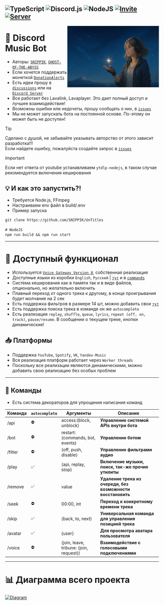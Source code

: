 ![TypeScript](https://img.shields.io/badge/typescript-%23007ACC.svg?style=for-the-badge&logo=typescript&logoColor=white)
![Discord.js](https://img.shields.io/badge/discord.js-%23CB3837.svg?style=for-the-badge&logo=npm&logoColor=white)
![NodeJS](https://img.shields.io/badge/node.js-6DA55F?style=for-the-badge&logo=node.js&logoColor=white)
[![Invite](https://img.shields.io/badge/Add%20the%20bot-%235865F2.svg?style=for-the-badge&logo=discord&logoColor=white)](https://discord.com/oauth2/authorize?client_id=623170593268957214)
[![Server](https://img.shields.io/badge/Support%20Server-%235865F2.svg?style=for-the-badge&logo=discord&logoColor=white)](https://discord.gg/qMf2Sv3)
---

[<img align="right" alt="Woman" width="300" src=".github/images/woman.png" />]()

# 🌟 Discord Music Bot
- Авторы: [`SNIPPIK`](https://github.com/SNIPPIK), [`GHOST-OF-THE-ABYSS`](https://github.com/GHOST-OF-THE-ABYSS)
- Если хочется поддержать монеткой [`DonationAlerts`](https://www.donationalerts.com/r/snippik)
- Есть идеи прошу в [`discussions`](https://github.com/SNIPPIK/UnTitles/discussions) или на [`Discord Server`](https://discord.gg/qMf2Sv3)
- Все работает без Lavalink, Lavaplayer. Это дает полный доступ и лучшее взаимодействие!
- Возможны ошибки или недочеты, прошу сообщать о них, в [`issues`](https://github.com/SNIPPIK/UnTitles/issues)
- Мы не может запускать бота на постоянной основе. По-этому он может быть не доступен!



> [!TIP]
> Сделано с душой, не забывайте указывать авторство от этого зависит разработка!!!\
> Если найдете ошибку, пожалуйста создайте запрос в [`issues`](https://github.com/SNIPPIK/UnTitles/issues)

> [!IMPORTANT]
> Если нет ответа от youtube устанавливаем `ytdlp-nodejs`, в таком случае рекомендуется включения кеширования


## 💡 И как это запустить?!
- Требуется Node.js, FFmpeg
- Настраиваем env файл в build/.env
- Пример запуска
```shell
git clone https://github.com/SNIPPIK/UnTitles

# NodeJS
npm run build && npm run start
```

---
# 🔩 Доступный функционал
- Используется [`Voice Gateway Version 8`](https://discord.com/developers/docs/topics/voice-connections), собственная реализация
- Доступные языки из коробки `English`, `Русский` | [`тут`](src/services/locale/languages.json) и в [`commands`](src/handlers/commands)
- Система кеширования как в памяти так и в виде файлов, опционально, но желательно включить
- Плавный переход от одного трека к другому, в конце проигрывания будет молчание на 2 сек
- Есть поддержка фильтров в размере 14 шт, можно добавить свои [`тут`](src/services/player/filters.json)
- Есть поддержка поиска трека в команде он же `autocomplete`
- Есть реализация `replay`, `shuffle`, `queue`, `lyrics`, `repeat (off, on, track)`, `pause/resume`. В сообщении о текущем треке, кнопки динамические!
## 📥 Платформы
- Поддержка `YouTube`, `Spotify`, `VK`, `Yandex-Music`
- Вся реализация платформ работает через `Worker threads`
- Поскольку все реализации являются динамическими, можно добавить свою реализацию без особых проблем
---
## 📌 Команды
- Есть система декораторов для упрощения написания команд

| Команда | `autocomplete` | Аргументы                               | Описание                                                    | 
|---------|----------------|-----------------------------------------|-------------------------------------------------------------|
| /api    | ⛔              | access:(block, unblock)                 | **Управление системой APIs внутри бота**                    |
| /bot    | ⛔              | restart:(commands, bot, events)         | **Управление ботом**                                        |
| /filter | ⛔              | (off, push, disable)                    | **Управление фильтрами аудио**                              |
| /play   | ✅              | (api, replay, stop)                     | **Включение музыки, поиск, так-же прочие утилиты**          |
| /remove | ✅              | value                                   | **Удаление трека из очереди, без возможности восстановить** | 
| /seek   | ⛔              | 00:00, int                              | **Переход к конкретному времени трека**                     |
| /skip   | ✅              | (back, to, next)                        | **Универсальная команда для управления позицией трека**     |
| /avatar | ✅              | {user}                                  | **Для просмотра аватара пользователя**                      |
| /voice  | ⛔              | (join, leave, tribune: (join, request)) | **Взаимодействие с голосовыми подключениями**               |
---
# 📊 Диаграмма всего проекта
[<img align="center" alt="Diagram" width="" src=".github/images/src.png" />]()